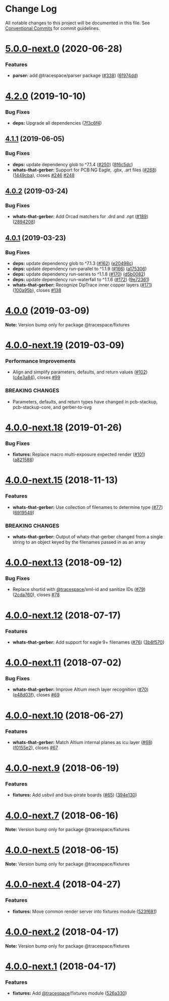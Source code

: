 # Change Log

All notable changes to this project will be documented in this file.
See [Conventional Commits](https://conventionalcommits.org) for commit guidelines.

# [5.0.0-next.0](https://github.com/tracespace/tracespace/compare/v4.2.0...v5.0.0-next.0) (2020-06-28)


### Features

* **parser:** add @tracespace/parser package ([#338](https://github.com/tracespace/tracespace/issues/338)) ([6f974dd](https://github.com/tracespace/tracespace/commit/6f974dd))





# [4.2.0](https://github.com/tracespace/tracespace/compare/v4.1.1...v4.2.0) (2019-10-10)


### Bug Fixes

* **deps:** Upgrade all dependencies ([7f3c6f4](https://github.com/tracespace/tracespace/commit/7f3c6f4))





## [4.1.1](https://github.com/tracespace/tracespace/compare/v4.1.0...v4.1.1) (2019-06-05)


### Bug Fixes

* **deps:** update dependency glob to ^7.1.4 ([#250](https://github.com/tracespace/tracespace/issues/250)) ([8f6c5dc](https://github.com/tracespace/tracespace/commit/8f6c5dc))
* **whats-that-gerber:** Support for PCB:NG Eagle, .gbx, .art files ([#268](https://github.com/tracespace/tracespace/issues/268)) ([1449cba](https://github.com/tracespace/tracespace/commit/1449cba)), closes [#246](https://github.com/tracespace/tracespace/issues/246) [#248](https://github.com/tracespace/tracespace/issues/248)





## [4.0.2](https://github.com/tracespace/tracespace/compare/v4.0.1...v4.0.2) (2019-03-24)


### Bug Fixes

* **whats-that-gerber:** Add Orcad matchers for .drd and .npt ([#189](https://github.com/tracespace/tracespace/issues/189)) ([2894208](https://github.com/tracespace/tracespace/commit/2894208))





## [4.0.1](https://github.com/tracespace/tracespace/compare/v4.0.0...v4.0.1) (2019-03-23)


### Bug Fixes

* **deps:** update dependency glob to ^7.1.3 ([#162](https://github.com/tracespace/tracespace/issues/162)) ([e20498c](https://github.com/tracespace/tracespace/commit/e20498c))
* **deps:** update dependency run-parallel to ^1.1.9 ([#166](https://github.com/tracespace/tracespace/issues/166)) ([a175306](https://github.com/tracespace/tracespace/commit/a175306))
* **deps:** update dependency run-series to ^1.1.8 ([#170](https://github.com/tracespace/tracespace/issues/170)) ([d5b0082](https://github.com/tracespace/tracespace/commit/d5b0082))
* **deps:** update dependency run-waterfall to ^1.1.6 ([#172](https://github.com/tracespace/tracespace/issues/172)) ([9e72361](https://github.com/tracespace/tracespace/commit/9e72361))
* **whats-that-gerber:** Recognize DipTrace inner copper layers  ([#171](https://github.com/tracespace/tracespace/issues/171)) ([100a95b](https://github.com/tracespace/tracespace/commit/100a95b)), closes [#138](https://github.com/tracespace/tracespace/issues/138)





# [4.0.0](https://github.com/tracespace/tracespace/compare/v4.0.0-next.19...v4.0.0) (2019-03-09)

**Note:** Version bump only for package @tracespace/fixtures





# [4.0.0-next.19](https://github.com/tracespace/tracespace/compare/v4.0.0-next.18...v4.0.0-next.19) (2019-03-09)


### Performance Improvements

* Align and simplify parameters, defaults, and return values ([#102](https://github.com/tracespace/tracespace/issues/102)) ([c4e3a84](https://github.com/tracespace/tracespace/commit/c4e3a84)), closes [#99](https://github.com/tracespace/tracespace/issues/99)


### BREAKING CHANGES

* Parameters, defaults, and return types have changed in pcb-stackup,
pcb-stackup-core, and gerber-to-svg





# [4.0.0-next.18](https://github.com/tracespace/tracespace/compare/v4.0.0-next.17...v4.0.0-next.18) (2019-01-26)


### Bug Fixes

* **fixtures:** Replace macro multi-exposure expected render ([#101](https://github.com/tracespace/tracespace/issues/101)) ([a821588](https://github.com/tracespace/tracespace/commit/a821588))





# [4.0.0-next.15](https://github.com/tracespace/tracespace/compare/v4.0.0-next.14...v4.0.0-next.15) (2018-11-13)


### Features

* **whats-that-gerber:** Use collection of filenames to determine type ([#77](https://github.com/tracespace/tracespace/issues/77)) ([6919549](https://github.com/tracespace/tracespace/commit/6919549))


### BREAKING CHANGES

* **whats-that-gerber:** Output of whats-that-gerber changed from a single string to an
object keyed by the filenames passed in as an array





<a name="4.0.0-next.13"></a>
# [4.0.0-next.13](https://github.com/tracespace/tracespace/compare/v4.0.0-next.12...v4.0.0-next.13) (2018-09-12)


### Bug Fixes

* Replace shortid with [@tracespace](https://github.com/tracespace)/xml-id and sanitize IDs ([#79](https://github.com/tracespace/tracespace/issues/79)) ([2cda760](https://github.com/tracespace/tracespace/commit/2cda760)), closes [#78](https://github.com/tracespace/tracespace/issues/78)





<a name="4.0.0-next.12"></a>
# [4.0.0-next.12](https://github.com/tracespace/tracespace/compare/v4.0.0-next.11...v4.0.0-next.12) (2018-07-17)


### Features

* **whats-that-gerber:** Add support for eagle 9+ filenames ([#76](https://github.com/tracespace/tracespace/issues/76)) ([3b8f570](https://github.com/tracespace/tracespace/commit/3b8f570))





<a name="4.0.0-next.11"></a>
# [4.0.0-next.11](https://github.com/tracespace/tracespace/compare/v4.0.0-next.10...v4.0.0-next.11) (2018-07-02)


### Bug Fixes

* **whats-that-gerber:** Improve Altium mech layer recognition ([#70](https://github.com/tracespace/tracespace/issues/70)) ([e48d03f](https://github.com/tracespace/tracespace/commit/e48d03f)), closes [#69](https://github.com/tracespace/tracespace/issues/69)





<a name="4.0.0-next.10"></a>
# [4.0.0-next.10](https://github.com/tracespace/tracespace/compare/v4.0.0-next.9...v4.0.0-next.10) (2018-06-27)


### Features

* **whats-that-gerber:** Match Altium internal planes as icu layer ([#68](https://github.com/tracespace/tracespace/issues/68)) ([f0155e2](https://github.com/tracespace/tracespace/commit/f0155e2)), closes [#67](https://github.com/tracespace/tracespace/issues/67)





<a name="4.0.0-next.9"></a>
# [4.0.0-next.9](https://github.com/tracespace/tracespace/compare/v4.0.0-next.8...v4.0.0-next.9) (2018-06-19)


### Features

* **fixtures:** Add usbvil and bus-pirate boards ([#65](https://github.com/tracespace/tracespace/issues/65)) ([394e130](https://github.com/tracespace/tracespace/commit/394e130))





<a name="4.0.0-next.7"></a>
# [4.0.0-next.7](https://github.com/tracespace/tracespace/compare/v4.0.0-next.6...v4.0.0-next.7) (2018-06-16)

**Note:** Version bump only for package @tracespace/fixtures





<a name="4.0.0-next.5"></a>
# [4.0.0-next.5](https://github.com/tracespace/tracespace/compare/v4.0.0-next.4...v4.0.0-next.5) (2018-06-15)

**Note:** Version bump only for package @tracespace/fixtures





<a name="4.0.0-next.4"></a>
# [4.0.0-next.4](https://github.com/tracespace/tracespace/compare/v4.0.0-next.3...v4.0.0-next.4) (2018-04-27)


### Features

* **fixtures:** Move common render server into fixtures module ([523f681](https://github.com/tracespace/tracespace/commit/523f681))





<a name="4.0.0-next.2"></a>
# [4.0.0-next.2](https://github.com/tracespace/tracespace/compare/v4.0.0-next.1...v4.0.0-next.2) (2018-04-17)

**Note:** Version bump only for package @tracespace/fixtures





<a name="4.0.0-next.1"></a>
# [4.0.0-next.1](https://github.com/tracespace/tracespace/compare/4.0.0-next.0...4.0.0-next.1) (2018-04-17)


### Features

* **fixtures:** Add [@tracespace](https://github.com/tracespace)/fixtures module ([526a330](https://github.com/tracespace/tracespace/commit/526a330))
